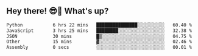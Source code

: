 ## Hey there! 😎👋 What's up?

<!--START_SECTION:waka-->

```txt
Python           6 hrs 22 mins   ███████████████░░░░░░░░░░   60.40 %
JavaScript       3 hrs 25 mins   ████████░░░░░░░░░░░░░░░░░   32.38 %
JSON             30 mins         █▒░░░░░░░░░░░░░░░░░░░░░░░   04.75 %
Other            15 mins         ▓░░░░░░░░░░░░░░░░░░░░░░░░   02.46 %
Assembly         0 secs          ░░░░░░░░░░░░░░░░░░░░░░░░░   00.01 %
```

<!--END_SECTION:waka-->
